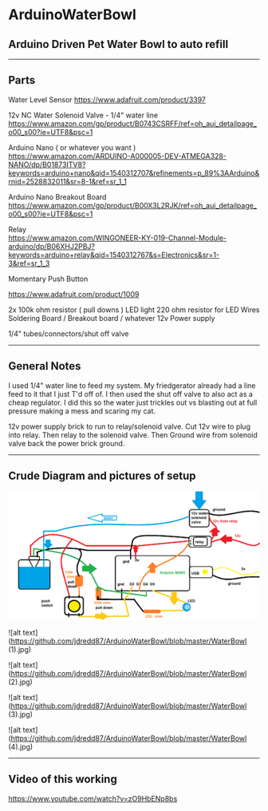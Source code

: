 # ArduinoWaterBowl
Arduino Driven Pet Water Bowl to auto refill
-----------------------------------------------


-----------------------------------------------
Parts
-----------------------------------------------

Water Level Sensor
https://www.adafruit.com/product/3397

12v NC Water Solenoid Valve - 1/4" water line
https://www.amazon.com/gp/product/B0743CSRFF/ref=oh_aui_detailpage_o00_s00?ie=UTF8&psc=1

Arduino Nano ( or whatever you want )
https://www.amazon.com/ARDUINO-A000005-DEV-ATMEGA328-NANO/dp/B01873ITV8?keywords=arduino+nano&qid=1540312707&refinements=p_89%3AArduino&rnid=2528832011&sr=8-1&ref=sr_1_1

Arduino Nano Breakout Board	
https://www.amazon.com/gp/product/B00X3L2RJK/ref=oh_aui_detailpage_o00_s00?ie=UTF8&psc=1

Relay				
https://www.amazon.com/WINGONEER-KY-019-Channel-Module-arduino/dp/B06XHJ2PBJ?keywords=arduino+relay&qid=1540312767&s=Electronics&sr=1-3&ref=sr_1_3

Momentary Push Button		

https://www.adafruit.com/product/1009

2x 100k ohm resistor ( pull downs )
LED light 
220 ohm resistor for LED
Wires
Soldering Board / Breakout board / whatever
12v Power supply

1/4" tubes/connectors/shut off valve

-----------------------------------------------
General Notes
-----------------------------------------------

I used 1/4" water line to feed my system. My friedgerator already had a line feed to it
that I just T'd off of.  I then used the shut off valve to also act as a cheap regulator.
I did this so the water just trickles out vs blasting out at full pressure making a mess
and scaring my cat.

12v power supply brick to run to relay/solenoid valve.
Cut 12v wire to plug into relay. Then relay to the solenoid valve.
Then Ground wire from solenoid valve back the power brick ground.

-----------------------------------------------
Crude Diagram and pictures of setup
-----------------------------------------------

![alt text](https://github.com/jdredd87/ArduinoWaterBowl/blob/master/waterdiagram.png)

![alt text](https://github.com/jdredd87/ArduinoWaterBowl/blob/master/WaterBowl (1).jpg)

![alt text](https://github.com/jdredd87/ArduinoWaterBowl/blob/master/WaterBowl (2).jpg)

![alt text](https://github.com/jdredd87/ArduinoWaterBowl/blob/master/WaterBowl (3).jpg)

![alt text](https://github.com/jdredd87/ArduinoWaterBowl/blob/master/WaterBowl (4).jpg)

-------------------------------------------
Video of this working
-------------------------------------------

https://www.youtube.com/watch?v=zO9HbENp8bs

